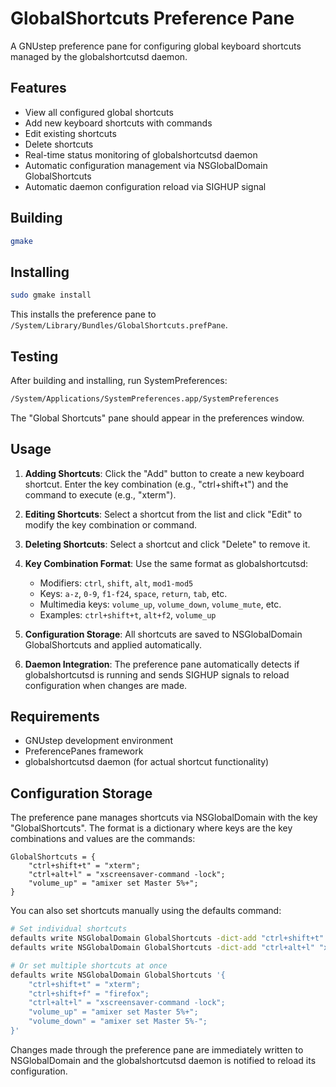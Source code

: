 # GlobalShortcuts Preference Pane

A GNUstep preference pane for configuring global keyboard shortcuts managed by the globalshortcutsd daemon.

## Features

- View all configured global shortcuts
- Add new keyboard shortcuts with commands
- Edit existing shortcuts
- Delete shortcuts
- Real-time status monitoring of globalshortcutsd daemon
- Automatic configuration management via NSGlobalDomain GlobalShortcuts
- Automatic daemon configuration reload via SIGHUP signal

## Building

```sh
gmake
```

## Installing

```sh
sudo gmake install
```

This installs the preference pane to `/System/Library/Bundles/GlobalShortcuts.prefPane`.

## Testing

After building and installing, run SystemPreferences:

```sh
/System/Applications/SystemPreferences.app/SystemPreferences
```

The "Global Shortcuts" pane should appear in the preferences window.

## Usage

1. **Adding Shortcuts**: Click the "Add" button to create a new keyboard shortcut. Enter the key combination (e.g., "ctrl+shift+t") and the command to execute (e.g., "xterm").

2. **Editing Shortcuts**: Select a shortcut from the list and click "Edit" to modify the key combination or command.

3. **Deleting Shortcuts**: Select a shortcut and click "Delete" to remove it.

4. **Key Combination Format**: Use the same format as globalshortcutsd:
   - Modifiers: `ctrl`, `shift`, `alt`, `mod1-mod5`
   - Keys: `a-z`, `0-9`, `f1-f24`, `space`, `return`, `tab`, etc.
   - Multimedia keys: `volume_up`, `volume_down`, `volume_mute`, etc.
   - Examples: `ctrl+shift+t`, `alt+f2`, `volume_up`

5. **Configuration Storage**: All shortcuts are saved to NSGlobalDomain GlobalShortcuts and applied automatically.

6. **Daemon Integration**: The preference pane automatically detects if globalshortcutsd is running and sends SIGHUP signals to reload configuration when changes are made.

## Requirements

- GNUstep development environment
- PreferencePanes framework
- globalshortcutsd daemon (for actual shortcut functionality)

## Configuration Storage

The preference pane manages shortcuts via NSGlobalDomain with the key "GlobalShortcuts". The format is a dictionary where keys are the key combinations and values are the commands:

```
GlobalShortcuts = {
    "ctrl+shift+t" = "xterm";
    "ctrl+alt+l" = "xscreensaver-command -lock";
    "volume_up" = "amixer set Master 5%+";
}
```

You can also set shortcuts manually using the defaults command:

```sh
# Set individual shortcuts
defaults write NSGlobalDomain GlobalShortcuts -dict-add "ctrl+shift+t" "xterm"
defaults write NSGlobalDomain GlobalShortcuts -dict-add "ctrl+alt+l" "xscreensaver-command -lock"

# Or set multiple shortcuts at once
defaults write NSGlobalDomain GlobalShortcuts '{
    "ctrl+shift+t" = "xterm";
    "ctrl+shift+f" = "firefox";
    "ctrl+alt+l" = "xscreensaver-command -lock";
    "volume_up" = "amixer set Master 5%+";
    "volume_down" = "amixer set Master 5%-";
}'
```

Changes made through the preference pane are immediately written to NSGlobalDomain and the globalshortcutsd daemon is notified to reload its configuration.
